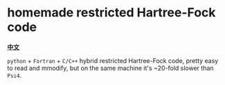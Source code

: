 # homemade restricted Hartree-Fock code

**[中文](README_zh.md)**

`python` + `Fortran` + `C/C++` hybrid restricted Hartree-Fock code, pretty easy to read and mmodify, but on the same machine it's \~20-fold slower than `Psi4`. 
